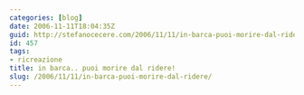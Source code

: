 ```yaml
---
categories: [blog]
date: 2006-11-11T18:04:35Z
guid: http://stefanocecere.com/2006/11/11/in-barca-puoi-morire-dal-ridere/
id: 457
tags:
- ricreazione
title: in barca.. puoi morire dal ridere!
slug: /2006/11/11/in-barca-puoi-morire-dal-ridere/
---
```


<div>
</div>